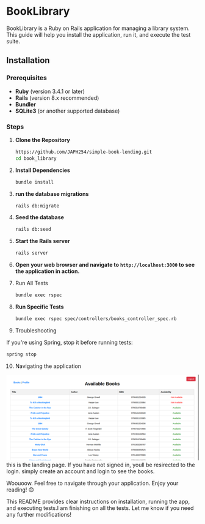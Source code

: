 # BookLibrary

BookLibrary is a Ruby on Rails application for managing a library system. This guide will help you install the application, run it, and execute the test suite.

## Installation

### Prerequisites

- **Ruby** (version 3.4.1 or later)
- **Rails** (version 8.x recommended)
- **Bundler**
- **SQLite3** (or another supported database)

### Steps

1. **Clone the Repository**
   ```bash
   https://github.com/JAPH254/simple-book-lending.git
   cd book_library

2. **Install Dependencies**

   ```bash
   bundle install

3. **run the database migrations**

   ```bash
   rails db:migrate

4. **Seed the database**
   ```bash
   rails db:seed

5. **Start the Rails server**

   ```bash
   rails server

6. **Open your web browser and navigate to `http://localhost:3000` to see the application in action.**

7. Run All Tests
   ```bash
   bundle exec rspec

8. **Run Specific Tests**
   ```bash
   bundle exec rspec spec/controllers/books_controller_spec.rb
   ```

9. Troubleshooting

If you're using Spring, stop it before running tests:
```bash
spring stop
```

10. Navigating the application

![alt text](image.png)
this is the landing page. If you have not signed in, youll be resirected to the login. simply create an account and login to see the books.

Woouoow. Feel free to navigate through your application. Enjoy your reading! 😊


This README provides clear instructions on installation, running the app, and executing tests.I am finishing on all the tests. Let me know if you need any further modifications!

